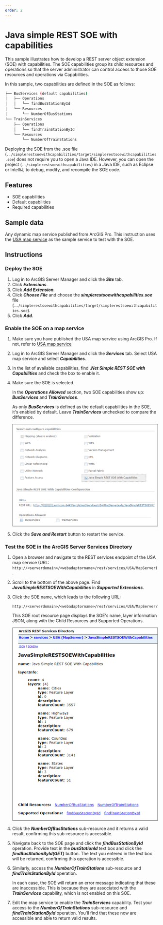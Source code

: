 ```yaml
---
order: 2
---
```


# Java simple REST SOE with capabilities

This sample illustrates how to develop a REST server object extension (SOE) with capabilities. The SOE capabilities group its child resources and operations so that the server administrator can control access to those SOE resources and operations via Capabilities.

In this sample, two capabilities are defined in the SOE as follows:

```bash
├── BusServices (default capabilities)
│   ├── Operations
│   │   └── findBusStationById
│   └── Resources
│       └── NumberOfBusStations
└── TrainServices
    ├── Operations
    │   └── findTrainStationById
    └── Resources
        └── NumberOfTrainStations
```

Deploying the SOE from the .soe file (`../simplerestsoewithcapabilities/target/simplerestsoewithcapabilities.soe`) does not require you to open a Java IDE. However, you can open the project (`../simplerestsoewithcapabilities`) in a Java IDE, such as Eclipse or IntelliJ, to debug, modify, and recompile the SOE code.

## Features

* SOE capabilities
* Default capabilities
* Required capabilities

## Sample data

Any dynamic map service published from ArcGIS Pro. This instruction uses the [USA map service](../../../ReadMe.md#1-usa-service) as the sample service to test with the SOE.


## Instructions

### Deploy the SOE

1. Log in to ArcGIS Server Manager and click the ***Site*** tab.
2. Click ***Extensions***.
3. Click ***Add Extension***.
4. Click ***Choose File*** and choose the ***simplerestsoewithcapabilities.soe*** file (`../simplerestsoewithcapabilities/target/simplerestsoewithcapabilities.soe`).
5. Click ***Add***.

### Enable the SOE on a map service

1. Make sure you have published the USA map service using ArcGIS Pro. If not, refer to [USA map service](../../../ReadMe.md#1-usa-service)
2. Log in to ArcGIS Server Manager and click the ***Services*** tab. Select USA map service and select ***Capabilities***.
3. In the list of available capabilities, find ***.Net Simple REST SOE with Capabilities*** and check the box to enable it.
4. Make sure the SOE is selected.

   In the ***Operations Allowed*** section, two SOE capabilities show up: ***BusServices*** and ***TrainServices***.

   As only ***BusServices*** is defined as the default capabilities in the SOE, it's enabled by default. Leave ***TrainServices*** unchecked to compare the difference.

   ![](../../../../images/javasp/JavaCapabilities0.png "Java Capabilities Sample")
5. Click the ***Save and Restart*** button to restart the service.

### Test the SOE in the ArcGIS Server Services Directory

1. Open a browser and navigate to the REST services endpoint of the USA map service (URL: `http://<serverdomain>/<webadaptorname>/rest/services/USA/MapServer`).
2. Scroll to the bottom of the above page. Find ***JavaSimpleRESTSOEWithCapabilities*** in ***Supported Extensions***.
3. Click the SOE name, which leads to the following URL:

   ```
   http://<serverdomain>/<webadaptorname>/rest/services/USA/MapServer/exts/JavaSimpleRESTSOEWithCapabilities
   ```

   This SOE root resource page displays the SOE's name, layer information JSON, along with the Child Resources and Supported Operations.

   ![](../../../../images/javasp/JavaCapabilities1.png "Java Capabilities Sample")
4. Click the ***NumberOfBusStations*** sub-resource and it returns a valid result, confirming this sub-resource is accessible.
5. Navigate back to the SOE page and click the ***findBusStationById*** operation.
   Provide text in the ***busStationId*** text box and click the ***findBusStationById(GET)*** button. The text you entered in the text box will be returned, confirming this operation is accessible.
6. Similarly, access the ***NumberOfTrainStations*** sub-resource and ***findTrainStationById*** operation.

   In each case, the SOE will return an error message indicating that these are inaccessible. This is because they are associated with the ***TrainServices*** capability, which is not enabled on this SOE.
7. Edit the map service to enable the ***TrainServices*** capability. Test your access to the ***NumberOfTrainStations*** sub-resource and ***findTrainStationById*** operation. You'll find that these now are accessible and able to return valid results.

